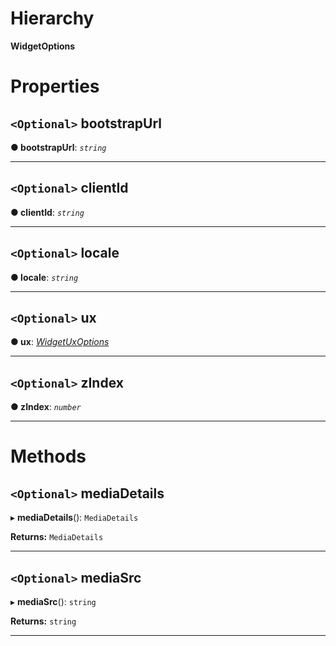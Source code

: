 

# Hierarchy

**WidgetOptions**

# Properties

<a id="bootstrapurl"></a>

## `<Optional>` bootstrapUrl

**● bootstrapUrl**: *`string`*

___
<a id="clientid"></a>

## `<Optional>` clientId

**● clientId**: *`string`*

___
<a id="locale"></a>

## `<Optional>` locale

**● locale**: *`string`*

___
<a id="ux"></a>

## `<Optional>` ux

**● ux**: *[WidgetUxOptions](annotoplayer.widgetuxoptions.md)*

___
<a id="zindex"></a>

## `<Optional>` zIndex

**● zIndex**: *`number`*

___

# Methods

<a id="mediadetails"></a>

## `<Optional>` mediaDetails

▸ **mediaDetails**(): `MediaDetails`

**Returns:** `MediaDetails`

___
<a id="mediasrc"></a>

## `<Optional>` mediaSrc

▸ **mediaSrc**(): `string`

**Returns:** `string`

___

